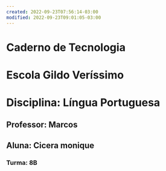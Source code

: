```yaml
---
created: 2022-09-23T07:56:14-03:00
modified: 2022-09-23T09:01:05-03:00
---
```


# Caderno de Tecnologia

# Escola Gildo Veríssimo
# Disciplina: Língua Portuguesa
## Professor: Marcos
## Aluna: Cicera monique
### Turma: 8B
